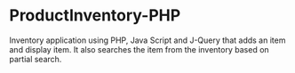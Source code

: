 # ProductInventory-PHP
Inventory application using PHP, Java Script and J-Query that adds an item and display item. It also searches the item from the inventory based on partial search.
